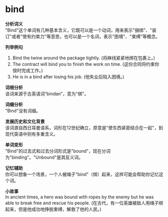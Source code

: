 # bind

**分析词义**  
"Bind"这个单词有几种基本含义，它既可以是一个动词，用来表示"捆绑"、"装订"或者"使有约束力"等意思，也可以是一个名词，表示"困境"、"束缚"等概念。

  

**列举例句**

  

1.  Bind the twine around the package tightly. (将麻线紧紧地绑在包裹上。)
2.  The contract will bind you to finish the work on time. (这份合同将约束你按时完成工作。)
3.  He is in a bind after losing his job. (他失业后陷入困境。)

  

**词根分析**  
该词来源于古英语词“bindan”，意为"绑"。

  

**词缀分析**  
"Bind"没有词缀。

  

**发展历史和文化背景**  
该词源自西日耳曼语系，词形在12世纪确立，原意是"使东西紧密结合在一起"，到现代英语中则有多重含义。

  

**单词变形**  
"Bind"的过去式和过去分词形式是"bound"，现在分词为"binding"。"Unbound"是其反义词。

  

**记忆辅助**  
你可以想象一个场景，一个人被绳子"bind"（绑）起来，这样可能会帮助你记忆这个词。

  

**小故事**  
In ancient times, a hero was bound with ropes by the enemy but he was able to break free and rescue his people. (在古代，有一位英雄被敌人用绳子绑起来，但是他成功地挣脱束缚，解救了他的人民。)
